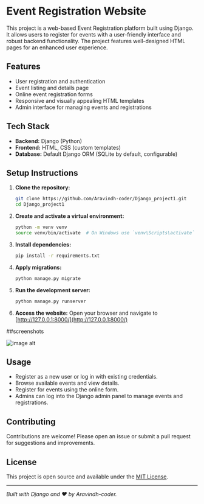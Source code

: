 # Event Registration Website

This project is a web-based Event Registration platform built using Django. It allows users to register for events with a user-friendly interface and robust backend functionality. The project features well-designed HTML pages for an enhanced user experience.

## Features

- User registration and authentication
- Event listing and details page
- Online event registration forms
- Responsive and visually appealing HTML templates
- Admin interface for managing events and registrations

## Tech Stack

- **Backend:** Django (Python)
- **Frontend:** HTML, CSS (custom templates)
- **Database:** Default Django ORM (SQLite by default, configurable)

## Setup Instructions

1. **Clone the repository:**
   ```bash
   git clone https://github.com/Aravindh-coder/Django_project1.git
   cd Django_project1
   ```

2. **Create and activate a virtual environment:**
   ```bash
   python -m venv venv
   source venv/bin/activate  # On Windows use `venv\Scripts\activate`
   ```

3. **Install dependencies:**
   ```bash
   pip install -r requirements.txt
   ```

4. **Apply migrations:**
   ```bash
   python manage.py migrate
   ```

5. **Run the development server:**
   ```bash
   python manage.py runserver
   ```

6. **Access the website:**
   Open your browser and navigate to [http://127.0.0.1:8000/](http://127.0.0.1:8000/)

##screenshots

![image alt](image_url) 

## Usage

- Register as a new user or log in with existing credentials.
- Browse available events and view details.
- Register for events using the online form.
- Admins can log into the Django admin panel to manage events and registrations.





## Contributing

Contributions are welcome! Please open an issue or submit a pull request for suggestions and improvements.

## License

This project is open source and available under the [MIT License](LICENSE).

---

*Built with Django and ❤️ by Aravindh-coder.*

